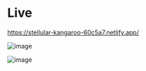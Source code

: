 # Live

https://stellular-kangaroo-60c5a7.netlify.app/

![image](https://github.com/erencort/weather-app-with-map/assets/20832592/521f1e9a-a6f8-4e00-8a8b-4abf4fcd2b37)


![image](https://github.com/erencort/weather-app-with-map/assets/20832592/67ae485f-7b59-4d48-827b-23bc354614ec)


